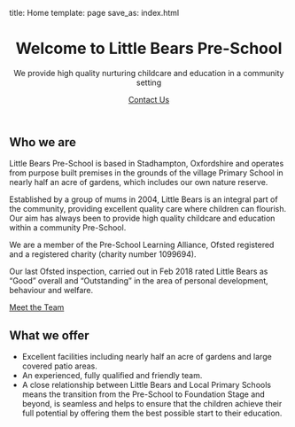 title: Home
template: page
save_as: index.html

<header>
  <div>
    <h1>Welcome to Little Bears Pre-School</h1>
    <p>
      We provide high quality nurturing childcare and education in a community
      setting
    </p>
    <p>
      <a class="button" href="/contact.html">Contact Us</a>
    </p>
  </div>
</header>

<section>
  <h2>Who we are</h2>
  <p>
    Little Bears Pre-School is based in Stadhampton, Oxfordshire and operates
    from purpose built premises in the grounds of the village Primary School
    in nearly half an acre of gardens, which includes our own nature reserve.
  </p>
  <p>
    Established by a group of mums in 2004, Little Bears is an integral part
    of the community, providing excellent quality care where children can
    flourish. Our aim has always been to provide high quality childcare and
    education within a community Pre-School.
  </p>
  <p>
    We are a member of the Pre-School Learning Alliance, Ofsted registered and
    a registered charity (charity number 1099694).
  </p>
  <p>
    Our last Ofsted inspection, carried out in Feb 2018 rated Little Bears as
    &ldquo;Good&rdquo; overall and &ldquo;Outstanding&rdquo; in the area of
    personal development, behaviour and welfare.
  </p>
  <div class="cta">
    <a class="button" href="/about-us.html">Meet the Team</a>
  </div>
</section>

<section>
  <h2>What we offer</h2>
  <ul>
    <li>
      Excellent facilities including nearly half an acre of gardens and large
      covered patio areas.
    </li>
    <li>
      An experienced, fully qualified and friendly team.
    </li>
    <li>
      A close relationship between Little Bears and Local Primary Schools
      means the transition from the Pre-School to Foundation Stage and beyond,
      is seamless and helps to ensure that the children achieve their full
      potential by offering them the best possible start to their education.
    </li>
  </ul>
</section>
